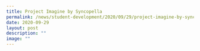 ```yaml
---
title: Project Imagine by Syncopella
permalink: /news/student-development/2020/09/29/project-imagine-by-syncopella/
date: 2020-09-29
layout: post
description: ""
image: ""
---
```

